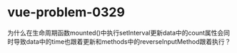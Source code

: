 # vue-problem-0329
为什么在生命周期函数mounted()中执行setInterval更新data中的count属性会同时导致data中的time也跟着更新和methods中的reverseInputMethod跟着执行？
